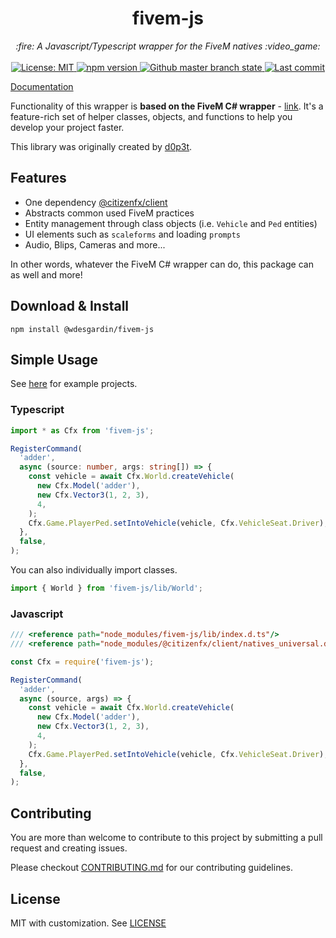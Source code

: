 <h1 align="center">fivem-js</h1>

<p align="center">
  <i>:fire: A Javascript/Typescript wrapper for the FiveM natives :video_game:</i>
  <br>
  <br>
  <a href="https://github.com/wdesgardin/fivem-js/blob/master/LICENSE">
    <img src="https://img.shields.io/badge/License-MIT-blue.svg?logo=github" alt="License: MIT">
  </a>
    <a href="https://www.npmjs.com/package/@wdesgardin/fivem-js">
    <img src="https://img.shields.io/npm/v/@wdesgardin%2ffivem-js?style=flat" alt="npm version">
  </a>
  <a href="https://github.com/wdesgardin/fivem-js/actions/workflows/main.yml">
    <img alt="Github master branch state" src="https://img.shields.io/github/workflow/status/wdesgardin/fivem-js/CI?logo=github">
  </a>
  <a href="https://github.com/wdesgardin/fivem-js/commits/master">
    <img src="https://img.shields.io/github/last-commit/wdesgardin/fivem-js.svg?logo=github" alt="Last commit">
  </a>
</p>

<a href="https://fivemjs.wdesgardin.fr/">Documentation</a>

Functionality of this wrapper is **based on the FiveM C# wrapper** - [link](https://github.com/citizenfx/fivem/tree/master/code/client/clrcore/External). It's a feature-rich set of helper classes, objects, and functions to help you develop your project faster.

This library was originally created by <a href="https://github.com/d0p3t/fivem-js">d0p3t</a>.

## Features

- One dependency [@citizenfx/client](https://www.npmjs.com/package/@citizenfx/client)
- Abstracts common used FiveM practices
- Entity management through class objects (i.e. `Vehicle` and `Ped` entities)
- UI elements such as `scaleforms` and loading `prompts`
- Audio, Blips, Cameras and more...

In other words, whatever the FiveM C# wrapper can do, this package can as well and more!

## Download & Install

`npm install @wdesgardin/fivem-js`

## Simple Usage

See [here](https://github.com/wdesgardin/fivem-js/tree/master/examples) for example projects.

### Typescript

```typescript
import * as Cfx from 'fivem-js';

RegisterCommand(
  'adder',
  async (source: number, args: string[]) => {
    const vehicle = await Cfx.World.createVehicle(
      new Cfx.Model('adder'),
      new Cfx.Vector3(1, 2, 3),
      4,
    );
    Cfx.Game.PlayerPed.setIntoVehicle(vehicle, Cfx.VehicleSeat.Driver);
  },
  false,
);
```

You can also individually import classes.

```typescript
import { World } from 'fivem-js/lib/World';
```

### Javascript

```js
/// <reference path="node_modules/fivem-js/lib/index.d.ts"/>
/// <reference path="node_modules/@citizenfx/client/natives_universal.d.ts"/>

const Cfx = require('fivem-js');

RegisterCommand(
  'adder',
  async (source, args) => {
    const vehicle = await Cfx.World.createVehicle(
      new Cfx.Model('adder'),
      new Cfx.Vector3(1, 2, 3),
      4,
    );
    Cfx.Game.PlayerPed.setIntoVehicle(vehicle, Cfx.VehicleSeat.Driver);
  },
  false,
);
```

## Contributing

You are more than welcome to contribute to this project by submitting a pull request and creating issues.

Please checkout [CONTRIBUTING.md](./CONTRIBUTING.md) for our contributing guidelines.

## License

MIT with customization. See [LICENSE](https://github.com/wdesgardin/fivem-js/blob/master/LICENSE)
